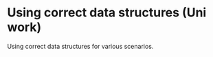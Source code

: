 Using correct data structures (Uni work)
========================================

Using correct data structures for various scenarios.
